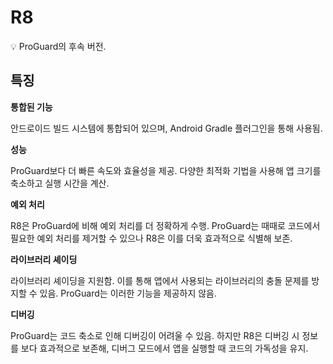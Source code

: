 # R8

<aside>
💡 ProGuard의 후속 버전.

</aside>

## 특징

**통합된 기능**

안드로이드 빌드 시스템에 통합되어 있으며, Android Gradle 플러그인을 통해 사용됨.

**성능**

ProGuard보다 더 빠른 속도와 효율성을 제공. 다양한 최적화 기법을 사용해 앱 크기를 축소하고 실행 시간을 계산.

**예외 처리**

R8은 ProGuard에 비해 예외 처리를 더 정확하게 수행. ProGuard는 때때로 코드에서 필요한 예외 처리를 제거할 수 있으나 R8은 이를 더욱 효과적으로 식별해 보존.

**라이브러리 셰이딩**

라이브러리 셰이딩을 지원함. 이를 통해 앱에서 사용되는 라이브러리의 충돌 문제를 방지할 수 있음. ProGuard는 이러한 기능을 제공하지 않음.

**디버깅**

ProGuard는 코드 축소로 인해 디버깅이 어려울 수 있음. 하지만 R8은 디버깅 시 정보를 보다 효과적으로 보존해, 디버그 모드에서 앱을 실행할 때 코드의 가독성을 유지.